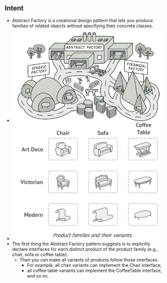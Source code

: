 ## Intent
- Abstract Factory is a creational design pattern that lets you produce families of related objects without specifying their concrete classes.
- ![](imgs/abstract-factory-01.png)
- ![](imgs/abstract-factory-02.png)
- The first thing the Abstract Factory pattern suggests is to explicitly declare interfaces for each distinct product of the product family (e.g., chair, sofa or coffee table). 
    - Then you can make all variants of products follow those interfaces. 
        - For example, all chair variants can implement the Chair interface; 
        - all coffee table variants can implement the CoffeeTable interface, and so on.